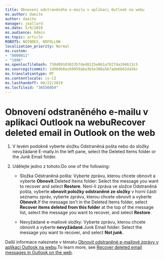 ```yaml
---
title: Obnovení odstraněného e-mailu v aplikaci Outlook na webu
ms.author: daeite
author: daeite
manager: joallard
ms.date: 5/9/2019
ms.audience: Admin
ms.topic: article
ROBOTS: NOINDEX, NOFOLLOW
localization_priority: Normal
ms.custom:
- "8000011"
- "1996"
ms.openlocfilehash: 730d0910302357ded8125e861a7827da204613c5
ms.sourcegitcommit: 1d98db8acb9959aba3b5e308a567ade6b62da56c
ms.translationtype: MT
ms.contentlocale: cs-CZ
ms.lasthandoff: 08/22/2019
ms.locfileid: "36556054"
---
```

# <a name="recover-deleted-email-in-outlook-on-the-web"></a><span data-ttu-id="4ca33-102">Obnovení odstraněného e-mailu v aplikaci Outlook na webu</span><span class="sxs-lookup"><span data-stu-id="4ca33-102">Recover deleted email in Outlook on the web</span></span>

1. <span data-ttu-id="4ca33-103">V levém podokně vyberte složku Odstraněná pošta nebo do složky nevyžádané E-maily.</span><span class="sxs-lookup"><span data-stu-id="4ca33-103">In the left pane, select the Deleted Items folder or the Junk Email folder.</span></span>

2. <span data-ttu-id="4ca33-104">Udělejte jedno z tohoto:</span><span class="sxs-lookup"><span data-stu-id="4ca33-104">Do one of the following:</span></span>

    - <span data-ttu-id="4ca33-105">Složka Odstraněná pošta: Vyberte zprávu, kterou chcete obnovit a vyberte **Obnovit**.</span><span class="sxs-lookup"><span data-stu-id="4ca33-105">Deleted Items folder: Select the message you want to recover and select **Restore**.</span></span> <span data-ttu-id="4ca33-106">Není-li zpráva ve složce Odstraněná pošta, vyberte **obnovit položky odstraněné ze složky** v horní části seznamu zpráv, vyberte zprávu, kterou chcete obnovit a vyberte **Obnovit**.</span><span class="sxs-lookup"><span data-stu-id="4ca33-106">If the message isn't in the Deleted Items folder, select **Recover items deleted from this folder** at the top of the message list, select the message you want to recover, and select **Restore**.</span></span>

    - <span data-ttu-id="4ca33-107">Nevyžádané e-mailové složky: Vyberte zprávu, kterou chcete obnovit a vyberte **nevyžádané**.</span><span class="sxs-lookup"><span data-stu-id="4ca33-107">Junk Email folder: Select the message you want to recover, and select **Not junk**.</span></span>

<span data-ttu-id="4ca33-108">Další informace naleznete v tématu [Obnovit odstraněné e-mailové zprávy v aplikaci Outlook na webu](https://support.office.com/article/a8ca78ac-4721-4066-95dd-571842e9fb11).</span><span class="sxs-lookup"><span data-stu-id="4ca33-108">To learn more, see [Recover deleted email messages in Outlook on the web](https://support.office.com/article/a8ca78ac-4721-4066-95dd-571842e9fb11).</span></span>